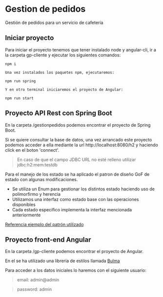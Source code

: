 
# Gestion de pedidos

Gestión de pedidos para un servicio de cafetería

  

## Iniciar proyecto

Para iniciar el proyecto tenemos que tener instalado node y angular-cli, ir a la carpeta gp-cliente y ejecutar los siguientes comandos:

  

	npm i 

	Una vez instalados los paquetes npm, ejecutaremos:
	
	npm run spring
	
	Y en otro terminal iniciaremos el proyecto de Angular:
	
	npm run start


## Proyecto API Rest con Spring Boot
En la carpeta /gestionpedidos podemos encontrar el proyecto de Spring Boot.

Si se quiere consultar la base de datos, una vez arrancado este proyecto podemos acceder a ella mediante la url http://localhost:8080/h2 y haciendo click en el boton 'connect'.

>En caso de que el campo JDBC URL no esté relleno utilizar jdbc:h2:mem:testdb

Para el manejo de los estado se ha aplicado el patron de diseño GoF de estado con algunas modificaciones.
* Se utiliza un Enum para gestionar los distintos estado haciendo uso de polimorfirmo y herencia
* Utilizamos una interfaz como estado base con las operaciones disponibles
* Cada estado específico implementa la interfaz mencionada anteriormente

[Referencia ejemplo del patrón utilizado](https://www.nurkiewicz.com/2009/09/state-pattern-introducing-domain-driven.html)

## Proyecto front-end Angular
En la carpeta /gp-cliente podemos encontrar el proyecto de Angular.

En el se ha utilizado una librería de estilos llamada [Bulma](https://bulma.io/)

Para acceder a los datos iniciales lo haremos con el siguiente usuario:
>email: admin@admin

>password: admin
